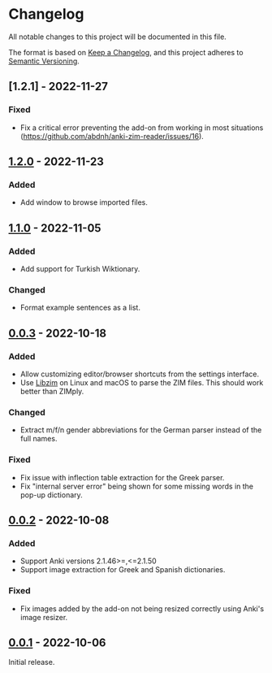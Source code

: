 # Changelog

All notable changes to this project will be documented in this file.

The format is based on [Keep a Changelog](https://keepachangelog.com/en/1.0.0/),
and this project adheres to [Semantic Versioning](https://semver.org/spec/v2.0.0.html).

## [1.2.1] - 2022-11-27

### Fixed

- Fix a critical error preventing the add-on from working in most situations (https://github.com/abdnh/anki-zim-reader/issues/16).

## [1.2.0] - 2022-11-23

### Added

- Add window to browse imported files.

## [1.1.0] - 2022-11-05

### Added

- Add support for Turkish Wiktionary.

### Changed

- Format example sentences as a list.

## [0.0.3] - 2022-10-18

### Added

- Allow customizing editor/browser shortcuts from the settings interface.
- Use [Libzim](https://github.com/openzim/libzim) on Linux and macOS to parse the ZIM files. This should work better than ZIMply.

### Changed

- Extract m/f/n gender abbreviations for the German parser instead of the full names.

### Fixed

- Fix issue with inflection table extraction for the Greek parser.
- Fix "internal server error" being shown for some missing words in the pop-up dictionary.

## [0.0.2] - 2022-10-08

### Added

- Support Anki versions 2.1.46>=,<=2.1.50
- Support image extraction for Greek and Spanish dictionaries.

### Fixed

- Fix images added by the add-on not being resized correctly using Anki's image resizer.

## [0.0.1] - 2022-10-06

Initial release.

[unreleased]: https://github.com/abdnh/anki-zim-reader/compare/1.2.0...HEAD
[1.2.0]: https://github.com/abdnh/anki-zim-reader/compare/1.1.0...1.2.0
[1.1.0]: https://github.com/abdnh/anki-zim-reader/compare/1.0.0...1.1.0
[0.0.3]: https://github.com/abdnh/anki-zim-reader/compare/0.0.2...0.0.3
[0.0.2]: https://github.com/abdnh/anki-zim-reader/compare/0.0.1...0.0.2
[0.0.1]: https://github.com/abdnh/anki-zim-reader/commits/0.0.1
